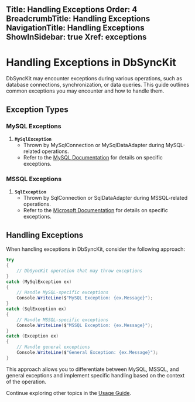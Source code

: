 ﻿﻿Title: Handling Exceptions
Order: 4
BreadcrumbTitle: Handling Exceptions
NavigationTitle: Handling Exceptions
ShowInSidebar: true
Xref: exceptions
---

# Handling Exceptions in DbSyncKit

DbSyncKit may encounter exceptions during various operations, such as database connections, synchronization, or data queries. This guide outlines common exceptions you may encounter and how to handle them.

## Exception Types

### MySQL Exceptions

1. **`MySqlException`**
   - Thrown by MySqlConnection or MySqlDataAdapter during MySQL-related operations.
   - Refer to the [MySQL Documentation](https://dev.mysql.com/doc/connector-net/en/) for details on specific exceptions.

### MSSQL Exceptions

1. **`SqlException`**
   - Thrown by SqlConnection or SqlDataAdapter during MSSQL-related operations.
   - Refer to the [Microsoft Documentation](https://docs.microsoft.com/en-us/dotnet/api/system.data.sqlclient.sqlexception) for details on specific exceptions.

## Handling Exceptions

When handling exceptions in DbSyncKit, consider the following approach:

```csharp
try
{
    // DbSyncKit operation that may throw exceptions
}
catch (MySqlException ex)
{
    // Handle MySQL-specific exceptions
    Console.WriteLine($"MySQL Exception: {ex.Message}");
}
catch (SqlException ex)
{
    // Handle MSSQL-specific exceptions
    Console.WriteLine($"MSSQL Exception: {ex.Message}");
}
catch (Exception ex)
{
    // Handle general exceptions
    Console.WriteLine($"General Exception: {ex.Message}");
}
```

This approach allows you to differentiate between MySQL, MSSQL, and general exceptions and implement specific handling based on the context of the operation.

Continue exploring other topics in the [Usage Guide](xref:usage).